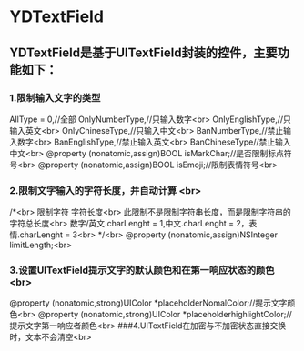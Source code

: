# YDTextField
## YDTextField是基于UITextField封装的控件，主要功能如下：<br>
### 1.限制输入文字的类型 <br>
AllType = 0,//全部 
OnlyNumberType,//只输入数字\<br>
OnlyEnglishType,//只输入英文\<br>
OnlyChineseType,//只输入中文\<br>
BanNumberType,//禁止输入数字\<br>
BanEnglishType,//禁止输入英文\<br>
BanChineseType//禁止输入中文\<br>
@property (nonatomic,assign)BOOL isMarkChar;//是否限制标点符号\<br>
@property (nonatomic,assign)BOOL isEmoji;//限制表情符号\<br>
### 2.限制文字输入的字符长度，并自动计算 \<br>
/*\<br>
 限制字符 字符长度\<br>
 此限制不是限制字符串长度，而是限制字符串的字符总长度\<br>
 数字/英文.charLenght = 1,中文.charLenght = 2，表情.charLenght = 3\<br>
 */\<br>
@property (nonatomic,assign)NSInteger limitLength;\<br>
### 3.设置UITextField提示文字的默认颜色和在第一响应状态的颜色\<br>
@property (nonatomic,strong)UIColor *placeholderNomalColor;//提示文字颜色\<br>
@property (nonatomic,strong)UIColor *placeholderhighlightColor;//提示文字第一响应者颜色\<br>
###4.UITextField在加密与不加密状态直接交换时，文本不会清空\<br>
